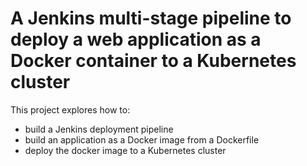 # A Jenkins multi-stage pipeline to deploy a web application as a Docker container to a Kubernetes cluster

This project explores how to:
 - build a Jenkins deployment pipeline
 - build an application as a Docker image from a Dockerfile
 - deploy the docker image to a Kubernetes cluster
